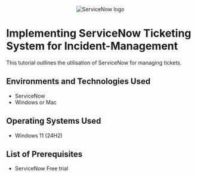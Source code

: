 <p align="center">
<img src="https://imgur.com/1FxcYnO.png" alt="ServiceNow logo"/>
</p>

<h1>Implementing ServiceNow Ticketing System for Incident-Management</h1>
This tutorial outlines the utilisation of ServiceNow for managing tickets.<br />

<!--
<h2>Video Demonstration</h2>

- ### [YouTube: How To Install osTicket with Prerequisite Files](https://youtu.be/54JGs9JWCwU)
-->

<h2>Environments and Technologies Used</h2>

- ServiceNow
- Windows or Mac

<h2>Operating Systems Used </h2>

- Windows 11</b> (24H2)

<h2>List of Prerequisites</h2>

- ServiceNow Free trial
